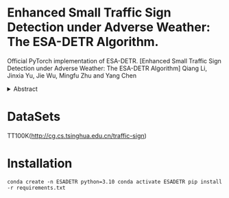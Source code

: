 # Enhanced Small Traffic Sign Detection under Adverse Weather: The ESA-DETR Algorithm.
Official PyTorch implementation of ESA-DETR.
[Enhanced Small Traffic Sign Detection under Adverse Weather: The ESA-DETR Algorithm] Qiang Li, Jinxia Yu, Jie Wu, Mingfu Zhu and Yang Chen

<details>
  <summary>Abstract</summary>
  Under adverse weather conditions, detecting small traffic signs accurately is crucial for autonomous driving safety. This paper introduces ESA-DETR, an optimized algorithm designed to enhance detection accuracy and reliability. Leveraging an edge fusion block for boundary structure perception, a structure-enhanced feature fusion module for efficient multi-level feature integration, and an adaptive sparse feature interaction module for practical information focus, ESA-DETR achieves significant improvements. Experimental results on the TT100K and CCTSDB datasets demonstrate a mAP\(_{50}\)  increase of 2.4\% and 1.7\%, respectively, compared to baseline algorithms, with a 27\% reduction in model parameters and a 15\% decrease in computational load. These findings underscore the potential of ESA-DETR in real-world autonomous driving applications.
</details>

# DataSets
TT100K(http://cg.cs.tsinghua.edu.cn/traffic-sign)

# Installation

`conda create -n ESADETR python=3.10
conda activate ESADETR
pip install -r requirements.txt`
